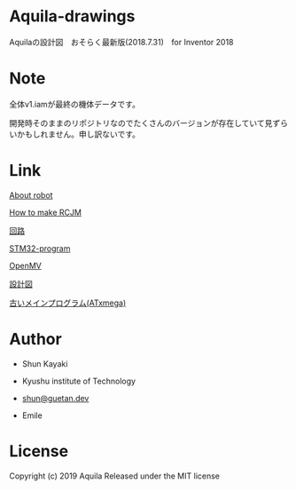 # Aquila-drawings
Aquilaの設計図　おそらく最新版(2018.7.31)　for Inventor 2018


# Note

全体v1.iamが最終の機体データです。

開発時そのままのリポジトリなのでたくさんのバージョンが存在していて見ずらいかもしれません。申し訳ないです。

# Link

[About robot](https://qiita.com/Shunk_/items/b6b5c49862ec9f9d852b)

[How to make RCJM](https://qiita.com/Shunk_/items/2ea0795d571d771d52ca)

[回路](https://github.com/rakuseirobot/Aquila-PCB)

[STM32-program](https://github.com/rakuseirobot/Aquila-2019)

[OpenMV](https://github.com/rakuseirobot/Aquila-OpenMV)

[設計図](https://github.com/rakuseirobot/Aquila-drawings)

[古いメインプログラム(ATxmega)](https://github.com/rakuseirobot/Aquila-Code-v3)

# Author

* Shun Kayaki
* Kyushu institute of Technology
* shun@guetan.dev

* Emile

# License

Copyright (c) 2019 Aquila
Released under the MIT license
